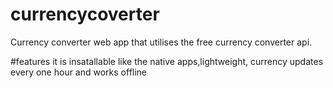 # currencycoverter
Currency converter web app that utilises the free currency converter api.

#features
it is insatallable like the native apps,lightweight, currency updates every one hour and works offline